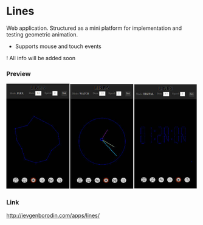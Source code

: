 # Lines

Web application. Structured as a mini platform for implementation and testing geometric animation.
* Supports mouse and touch events

! All info will be added soon

### Preview

![image1](/scr1.jpg)

### Link
http://ievgenborodin.com/apps/lines/
